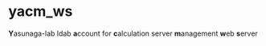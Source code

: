 # yacm_ws
**Y**asunaga-lab ldab **a**ccount for **c**alculation server **m**anagement **w**eb **s**erver
